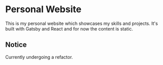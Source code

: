 # Personal Website

This is my personal website which showcases my skills and projects. It's built with Gatsby and React and for now the content is static.

## Notice
Currently undergoing a refactor.
